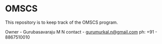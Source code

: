 # OMSCS
This repository is to keep track of the OMSCS program. 

Owner - Gurubasavaraju M N
contact - gurumurkal.n@gmail.com
ph: +91 - 8867510010
